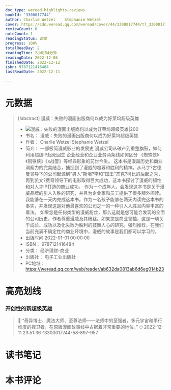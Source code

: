 ```yaml
---
doc_type: weread-highlights-reviews
bookId: "3300017744"
author: Charlie Wetzel    Stephanie Wetzel
cover: https://cdn.weread.qq.com/weread/cover/44/3300017744/t7_3300017744.jpg
reviewCount: 0
noteCount: 1
readingStatus: 读完
progress: 100%
totalReadDay: 2
readingTime: 2小时54分钟
readingDate: 2022-12-06
finishedDate: 2022-12-12
isbn: 9787121416484
lastReadDate: 2022-12-11

---
```

# 元数据
> [!abstract] 漫威：失败的漫画出版商何以成为好莱坞超级英雄
> - ![ 漫威：失败的漫画出版商何以成为好莱坞超级英雄|200](https://cdn.weread.qq.com/weread/cover/44/3300017744/t7_3300017744.jpg)
> - 书名： 漫威：失败的漫画出版商何以成为好莱坞超级英雄
> - 作者： Charlie Wetzel    Stephanie Wetzel
> - 简介： 一部极简漫威影业的发展史 漫威公司从破产到重整旗鼓，如何利用超级IP起死回生 企业经营和企业业务两条线如何区分 《蜘蛛侠》《钢铁侠》《x战警》等经典形象的前世今生。 这本书是漫画历史和商业洞察力的完美结合，捕捉到了漫威的喧嚣和胜利的精神。从马丁?古德曼领导下的公司起源到“男人”斯坦?李和“国王”杰克?柯比的后起之秀，再到凯文?费奇领导下的电影取得巨大成功，这本书探讨了漫威的韧性和对人才IP打造的商业成功。  作为一个成年人，会发现这本书是关于漫威品牌的引人入胜的研究，并且为企业家和员工提供了很多额外阅读。我能够在一天内完成这本书。作为一名孩子能够在两天内读完这本书的事实，并发现这是对他最喜欢的公司之一的一种引人入胜且内容丰富的看法。  如果您是任何类型的漫威粉丝，那么这就是您可能会发现的全面的公司历史，作者尊重漫威及其粉丝。如果您是商业领袖，这是一项关于成长、成功以及化失败为胜利的鼓舞人心的研究。强烈推荐，在我们当前充满不确定性的商业环境中，漫威的故事是我们都可以学习的。
> - 出版时间 2022-01-01 00:00:00
> - ISBN： 9787121416484
> - 分类： 经济理财-商业
> - 出版社： 电子工业出版社
> - PC地址：https://weread.qq.com/web/reader/ab632da0813ab6d6eg014b23

# 高亮划线

### 开创性的新超级英雄

> 📌 “奇异博士、魔法大师、至尊法师——法师中的至强者，多元宇宙和平行维度的捍卫者，在原版漫画故事线中占据着非常重要的地位。” 
> ⏱ 2022-12-11 23:51:36 ^3300017744-58-897-957

# 读书笔记

# 本书评论
